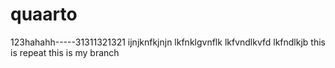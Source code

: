 # quaarto
123hahahh-----31311321321
ijnjknfkjnjn
lkfnklgvnflk
lkfvndlkvfd
lkfndlkjb
this is repeat
this is my branch
